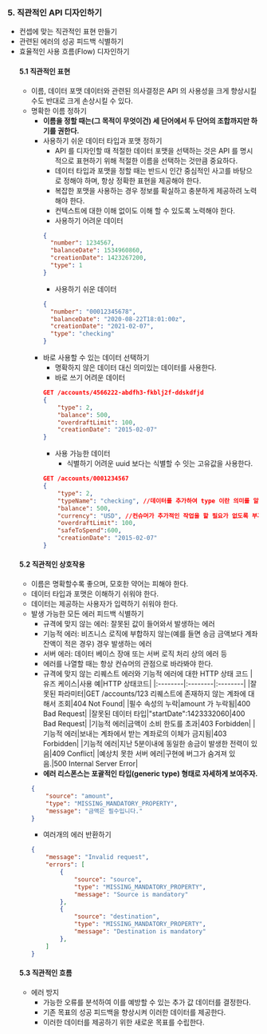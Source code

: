 ### 5. 직관적인 API 디자인하기
- 컨셉에 맞는 직관적인 표현 만들기
- 관련된 에러의 성공 피드백 식별하기
- 효율적인 사용 흐름(Flow) 디자인하기
    #### 5.1 직관적인 표현
    - 이름, 데이터 포맷 데이터와 관련된 의사결정은 API 의 사용성을 크게 향상시킬 수도 반대로 크게 손상시킬 수 있다. 
    - 명확한 이름 정하기
        - **이름을 정할 때는(그 목적이 무엇이건) 세 단어에서 두 단어의 조합까지만 하기를 권한다.**
        - 사용하기 쉬운 데이터 타입과 포맷 정하기
            - API 를 디자인할 때 적절한 데이터 포맷을 선택하는 것은 API 를 명시적으로 표현하기 위해 적절한 이름을 선택하는 것만큼 중요하다.
            - 데이터 타입과 포맷을 정할 때는 반드시 인간 중심적인 사고를 바탕으로 정해야 하며, 항상 정확한 표현을 제공해야 한다.
            - 복잡한 포맷을 사용하는 경우 정보를 확실하고 충분하게 제공하려 노력해야 한다.
            - 컨텍스트에 대한 이해 없이도 이해 할 수 있도록 노력해야 한다.
            - 사용하기 어려운 데이터
            ~~~ json
            {
              "number": 1234567,
              "balanceDate": 1534960860,
              "creationDate": 1423267200,
              "type": 1
            }
            ~~~
            - 사용하기 쉬운 데이터
            ~~~ json
            {
              "number": "00012345678",
              "balanceDate": "2020-08-22T18:01:00z",
              "creationDate": "2021-02-07",
              "type": "checking"
            }
            ~~~
        - 바로 사용할 수 있는 데이터 선택하기
            - 명확하지 않은 데이터 대신 의미있는 데이터를 사용한다.
            - 바로 쓰기 어려운 데이터
            ~~~ json
            GET /accounts/4566222-abdfh3-fkblj2f-ddskdfjd
            {
                "type": 2,
                "balance": 500,
                "overdraftLimit": 100,
                "creationDate": "2015-02-07"
            }
            ~~~
            - 사용 가능한 데이터
                - 식별하기 어려운 uuid 보다는 식별할 수 잇는 고유값을 사용한다.
            ~~~ json
            GET /accounts/0001234567 
            {
                "type": 2,
                "typeName": "checking", //데이터를 추가하여 type 이란 의미를 알수 없는 데이터를 설명
                "balance": 500,
                "currency": "USD", //컨슈머가 추가적인 작업을 할 필요가 없도록 부가적인 데이터도 제공
                "overdraftLimit": 100,
                "safeToSpend":600,
                "creationDate": "2015-02-07"
            }
            ~~~
    #### 5.2 직관적인 상호작용  
    - 이름은 명확할수록 좋으며, 모호한 약어는 피해야 한다. 
    - 데이터 타입과 포맷은 이해하기 쉬워야 한다.
    - 데이터는 제공하는 사용자가 입력하기 쉬워야 한다.
    - 발생 가능한 모든 에러 피드백 식별하기
        - 규격에 맞지 않는 에러: 잘못된 값이 들어와서 발생하는 에러 
        - 기능적 에러: 비즈니스 로직에 부합하지 않는(예를 들면 송금 금액보다 계좌 잔액이 적은 경우) 경우 발생하는 에러
        - 서버 에러: 데이터 베이스 장애 또는 서버 로직 처리 상의 에러 등 
        - 에러를 나열할 때는 항상 컨슈머의 관점으로 바라봐야 한다.
        - 규격에 맞지 않는 리퀘스트 에러와 기능적 에러에 대한 HTTP 상태 코드
          |유즈 케이스|사용 예|HTTP 상태코드|
          |:--------|:--------|:--------|
          |잘못된 파라미터|GET /accounts/123 리퀘스트에 존재하지 않는 계좌에 대해서 조회|404 Not Found|
          |필수 속성의 누락|amount 가 누락됨|400 Bad Request|
          |잘못된 데이터 타입|"startDate":1423332060|400 Bad Request|
          |기능적 에러|금액이 소비 한도를 초과|403 Forbidden|
          |기능적 에러|보내는 계좌에서 받는 계좌로의 이체가 금지됨|403 Forbidden|
          |기능적 에러|지난 5분이내에 동일한 송금이 발생한 전력이 있음|409 Conflict|
          |예상치 못한 서버 에러|구현에 버그가 숨겨져 있음.|500 Internal Server Error|
        - **에러 리스폰스는 포괄적인 타입(generic type) 형태로 자세하게 보여주자.**
        ~~~ json
        {
            "source": "amount",
            "type": "MISSING_MANDATORY_PROPERTY",
            "message": "금액은 필수입니다."
        }
        ~~~
        - 여러개의 에러 반환하기 
        ~~~ json
        {
            "message": "Invalid request",
            "errors": [
                {
                    "source": "source",
                    "type": "MISSING_MANDATORY_PROPERTY",
                    "message": "Source is mandatory"
                },
                {
                    "source": "destination",
                    "type": "MISSING_MANDATORY_PROPERTY",
                    "message": "Destination is mandatory"
                },
            ] 
        }
        ~~~
    #### 5.3 직관적인 흐름
    - 에러 방지
        - 가능한 오류를 분석하여 이를 예방할 수 있는 추가 값 데이터를 결정한다.
        - 기존 목표의 성공 피드백을 향상시켜 이러한 데이터를 제공한다.
        - 이러한 데이터를 제공하기 위한 새로운 목표를 수립한다.